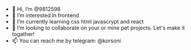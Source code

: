 - 👋 Hi, I’m @9812598
- 👀 I’m interested in frontend
- 🌱 I’m currently learning css html javascrypt and react
- 💞️ I’m looking to collaborate on your or mine pet projects. Let's make it togather!
- 📫 You can reach me by telegram: @korsoni

<!---
9812598/9812598 is a ✨ special ✨ repository because its `README.md` (this file) appears on your GitHub profile.
You can click the Preview link to take a look at your changes.
--->
